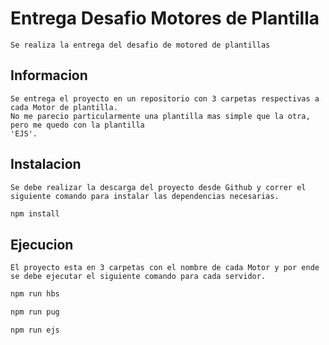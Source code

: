 # Entrega Desafio Motores de Plantilla
    Se realiza la entrega del desafio de motored de plantillas

## Informacion
    Se entrega el proyecto en un repositorio con 3 carpetas respectivas a cada Motor de plantilla.
    No me parecio particularmente una plantilla mas simple que la otra, pero me quedo con la plantilla
    'EJS'.

## Instalacion
    Se debe realizar la descarga del proyecto desde Github y correr el siguiente comando para instalar las dependencias necesarias.

```bash
npm install
```
## Ejecucion
    El proyecto esta en 3 carpetas con el nombre de cada Motor y por ende se debe ejecutar el siguiente comando para cada servidor.

```bash
npm run hbs
```
```bash
npm run pug
```
```bash
npm run ejs
```